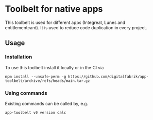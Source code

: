 # Toolbelt for native apps

This toolbelt is used for different apps (Integreat, Lunes and entitlementcard). It is used to reduce code duplication in every project.

## Usage

### Installation
To use this toolbelt install it locally or in the CI via 

`npm install --unsafe-perm -g https://github.com/digitalfabrik/app-toolbelt/archive/refs/heads/main.tar.gz`

### Using commands

Existing commands can be called by, e.g.

`app-toolbelt v0 version calc`

